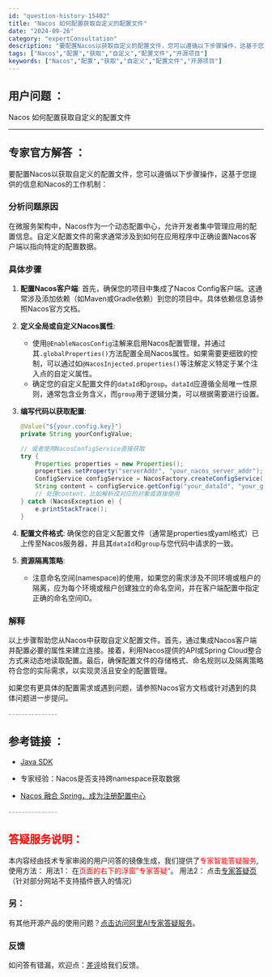 ```yaml
---
id: "question-history-15402"
title: "Nacos 如何配置获取自定义的配置文件"
date: "2024-09-26"
category: "expertConsultation"
description: "要配置Nacos以获取自定义的配置文件，您可以遵循以下步骤操作，这基于您提供的信息和Nacos的工作机制：### 分析问题原因在微服务架构中，Nacos作为一个动态配置中心，允许开发者集中管理应用的配置信息。自定义配置文件的需求通常涉及到如何在应用程序中正确设置Nacos客户端以指向特定的配置数据。"
tags: ["Nacos","配置","获取","自定义","配置文件","开源项目"]
keywords: ["Nacos","配置","获取","自定义","配置文件","开源项目"]
---
```


## 用户问题 ： 
 Nacos 如何配置获取自定义的配置文件  

---------------
## 专家官方解答 ：

要配置Nacos以获取自定义的配置文件，您可以遵循以下步骤操作，这基于您提供的信息和Nacos的工作机制：

### 分析问题原因

在微服务架构中，Nacos作为一个动态配置中心，允许开发者集中管理应用的配置信息。自定义配置文件的需求通常涉及到如何在应用程序中正确设置Nacos客户端以指向特定的配置数据。

### 具体步骤

1. **配置Nacos客户端**: 首先，确保您的项目中集成了Nacos Config客户端。这通常涉及添加依赖（如Maven或Gradle依赖）到您的项目中。具体依赖信息请参照Nacos官方文档。

2. **定义全局或自定义Nacos属性**:
   - 使用`@EnableNacosConfig`注解来启用Nacos配置管理，并通过其`.globalProperties()`方法配置全局Nacos属性。如果需要更细致的控制，可以通过如`@NacosInjected.properties()`等注解定义特定于某个注入点的自定义属性。
   - 确定您的自定义配置文件的`dataId`和`group`。`dataId`应遵循全局唯一性原则，通常包含业务含义，而`group`用于逻辑分类，可以根据需要进行设置。

3. **编写代码以获取配置**:
   ```java
   @Value("${your.config.key}")
   private String yourConfigValue;

   // 或者使用NacosConfigService直接获取
   try {
       Properties properties = new Properties();
       properties.setProperty("serverAddr", "your_nacos_server_addr");
       ConfigService configService = NacosFactory.createConfigService(properties);
       String content = configService.getConfig("your_dataId", "your_group", 5000);
       // 处理content，比如解析成对应的对象或直接使用
   } catch (NacosException e) {
       e.printStackTrace();
   }
   ```
   
4. **配置文件格式**: 确保您的自定义配置文件（通常是properties或yaml格式）已上传至Nacos服务器，并且其`dataId`和`group`与您代码中请求的一致。

5. **资源隔离策略**:
   - 注意命名空间(namespace)的使用，如果您的需求涉及不同环境或租户的隔离，应为每个环境或租户创建独立的命名空间，并在客户端配置中指定正确的命名空间ID。

### 解释

以上步骤帮助您从Nacos中获取自定义配置文件。首先，通过集成Nacos客户端并配置必要的属性来建立连接。接着，利用Nacos提供的API或Spring Cloud整合方式来动态地读取配置。最后，确保配置文件的存储格式、命名规则以及隔离策略符合您的实际需求，以实现灵活且安全的配置管理。

如果您有更具体的配置需求或遇到问题，请参照Nacos官方文档或针对遇到的具体问题进一步提问。


<font color="#949494">---------------</font> 


## 参考链接 ：

* [Java SDK](https://nacos.io/docs/latest/guide/user/sdk)
 
 * 专家经验：Nacos是否支持跨namespace获取数据 
 
 * [Nacos 融合 Spring，成为注册配置中心](https://nacos.io/docs/latest/ecology/use-nacos-with-spring)


 <font color="#949494">---------------</font> 
 


## <font color="#FF0000">答疑服务说明：</font> 

本内容经由技术专家审阅的用户问答的镜像生成，我们提供了<font color="#FF0000">专家智能答疑服务</font>,使用方法：
用法1： 在<font color="#FF0000">页面的右下的浮窗”专家答疑“</font>。
用法2： 点击[专家答疑页](https://answer.opensource.alibaba.com/docs/intro)（针对部分网站不支持插件嵌入的情况）
### 另：


有其他开源产品的使用问题？[点击访问阿里AI专家答疑服务](https://answer.opensource.alibaba.com/docs/intro)。
### 反馈
如问答有错漏，欢迎点：[差评](https://ai.nacos.io/user/feedbackByEnhancerGradePOJOID?enhancerGradePOJOId=15479)给我们反馈。
